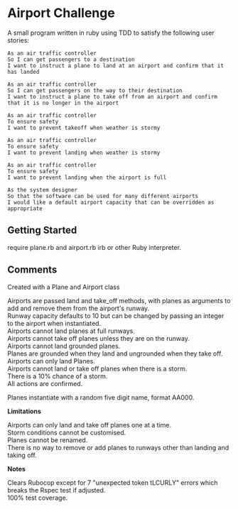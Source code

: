 # Airport Challenge

A small program written in ruby using TDD to satisfy the following user stories:

```
As an air traffic controller
So I can get passengers to a destination
I want to instruct a plane to land at an airport and confirm that it has landed

As an air traffic controller
So I can get passengers on the way to their destination
I want to instruct a plane to take off from an airport and confirm that it is no longer in the airport

As an air traffic controller
To ensure safety
I want to prevent takeoff when weather is stormy

As an air traffic controller
To ensure safety
I want to prevent landing when weather is stormy

As an air traffic controller
To ensure safety
I want to prevent landing when the airport is full

As the system designer
So that the software can be used for many different airports
I would like a default airport capacity that can be overridden as appropriate
```

## Getting Started

require plane.rb and airport.rb irb or other Ruby interpreter.

## Comments

Created with a Plane and Airport class

Airports are passed land and take_off methods, with planes as arguments to add and remove them from the airport's runway.  
Runway capacity defaults to 10 but can be changed by passing an integer to the airport when instantiated.  
Airports cannot land planes at full runways.  
Airports cannot take off planes unless they are on the runway.  
Airports cannot land grounded planes.  
Planes are grounded when they land and ungrounded when they take off.  
Airports can only land Planes.  
Airports cannot land or take off planes when there is a storm.  
There is a 10% chance of a storm.  
All actions are confirmed.  

Planes instantiate with a random five digit name, format AA000.

**Limitations**

Airports can only land and take off planes one at a time.  
Storm conditions cannot be customised.  
Planes cannot be renamed.  
There is no way to remove or add planes to runways other than landing and taking off.  

**Notes**

Clears Rubocop except for 7 "unexpected token tLCURLY" errors which breaks the Rspec test if adjusted.  
100% test coverage.
